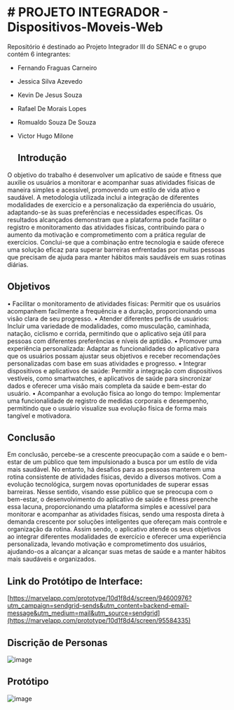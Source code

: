# # PROJETO INTEGRADOR - Dispositivos-Moveis-Web

Repositório é destinado ao Projeto Integrador III do SENAC e o grupo contém 6 integrantes:
 * Fernando Fraguas Carneiro
 * Jessica Silva Azevedo
 * Kevin De Jesus Souza
 * Rafael De Morais Lopes
 * Romualdo Souza De Souza
 * Victor Hugo Milone

   ## Introdução
   
O objetivo do trabalho é desenvolver um aplicativo de saúde e fitness que auxilie os usuários a monitorar e acompanhar suas atividades físicas de maneira simples e acessível, promovendo um estilo de vida ativo e saudável. A metodologia utilizada inclui a integração de diferentes modalidades de exercício e a personalização da experiência do usuário, adaptando-se às suas preferências e necessidades específicas. Os resultados alcançados demonstram que a plataforma pode facilitar o registro e monitoramento das atividades físicas, contribuindo para o aumento da motivação e comprometimento com a prática regular de exercícios. Conclui-se que a combinação entre tecnologia e saúde oferece uma solução eficaz para superar barreiras enfrentadas por muitas pessoas que precisam de ajuda para manter hábitos mais saudáveis em suas rotinas diárias.

## Objetivos

•	Facilitar o monitoramento de atividades físicas: Permitir que os usuários acompanhem facilmente a frequência e a duração, proporcionando uma visão clara de seu progresso.
•	Atender diferentes perfis de usuários: Incluir uma variedade de modalidades, como musculação, caminhada, natação, ciclismo e corrida, permitindo que o aplicativo seja útil para pessoas com diferentes preferências e níveis de aptidão.
•	Promover uma experiência personalizada: Adaptar as funcionalidades do aplicativo para que os usuários possam ajustar seus objetivos e receber recomendações personalizadas com base em suas atividades e progresso.
•	Integrar dispositivos e aplicativos de saúde: Permitir a integração com dispositivos vestíveis, como smartwatches, e aplicativos de saúde para sincronizar dados e oferecer uma visão mais completa da saúde e bem-estar do usuário.
•	Acompanhar a evolução física ao longo do tempo: Implementar uma funcionalidade de registro de medidas corporais e desempenho, permitindo que o usuário visualize sua evolução física de forma mais tangível e motivadora.


## Conclusão

Em conclusão, percebe-se a crescente preocupação com a saúde e o bem-estar de um público que tem impulsionado a busca por um estilo de vida mais saudável. No entanto, há desafios para as pessoas manterem uma rotina consistente de atividades físicas, devido a diversos motivos. Com a evolução tecnológica, surgem novas oportunidades de superar essas barreiras.
Nesse sentido, visando esse público que se preocupa com o bem-estar, o desenvolvimento do aplicativo de saúde e fitness preenche essa lacuna, proporcionando uma plataforma simples e acessível para monitorar e acompanhar as atividades físicas, sendo uma resposta direta à demanda crescente por soluções inteligentes que ofereçam mais controle e organização da rotina. Assim sendo, o aplicativo atende os seus objetivos ao integrar diferentes modalidades de exercício e oferecer uma experiência personalizada, levando motivação e comprometimento dos usuários, ajudando-os a alcançar a alcançar suas metas de saúde e a manter hábitos mais saudáveis e organizados.

## Link do Protótipo de Interface:
[https://marvelapp.com/prototype/10d1f8d4/screen/94600976?utm_campaign=sendgrid-sends&utm_content=backend-email-message&utm_medium=mail&utm_source=sendgrid](https://marvelapp.com/prototype/10d1f8d4/screen/95584335)

## Discrição de Personas

![image](https://github.com/VictorMilone/Projeto-integrador-SENAC/assets/124219983/62703bc6-8d43-4921-aa33-9d46aed614f1)

## Protótipo 

![image](https://github.com/VictorMilone/Projeto-integrador-SENAC/assets/124219983/62703bc6-8d43-4921-aa33-9d46aed614f1)
